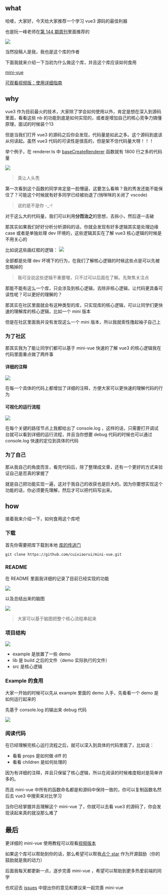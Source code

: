 ## what

哈喽，大家好，今天给大家推荐一个学习 vue3 源码的最佳利器

也是阮一峰老师在[第 144 期周刊](http://www.ruanyifeng.com/blog/2021/01/weekly-issue-144.html)里面推荐的

![](https://p1-juejin.byteimg.com/tos-cn-i-k3u1fbpfcp/a1fa1396875d4b3dbd3a9b51479c5f3b~tplv-k3u1fbpfcp-watermark.image)

当然投稿人是我，我也是这个库的作者

下面我就来介绍一下当初为什么做这个库，并且这个库应该如何食用

[mini-vue](https://github.com/cuixiaorui/mini-vue)

[可观看视频版：使用详细指南](https://www.bilibili.com/video/BV1Zy4y1J73E/)

## why

vue3 作为目前最火的技术，大家除了学会如何使用以外，肯定是想在深入到源码里面，看看这些 nb 的功能到底是如何实现的，或者是增加自己的核心竞争力搞懂原理，面试的时候装个13

但是当我们打开 vue3 的源码之后你会发现，代码量是如此之多。这个源码到底该从何读起。虽然 vue3 代码的可读性是很高的，但是架不住代码量大呀！！！

举个例子，在 renderer.ts 中 [baseCreateRenderer](https://github.com/vuejs/vue-next/blob/master/packages/runtime-core/src/renderer.ts#L424) 函数就有 1800 行之多的代码量

![](https://p6-juejin.byteimg.com/tos-cn-i-k3u1fbpfcp/92be878f352e4a68add2464c234f20cb~tplv-k3u1fbpfcp-watermark.image)

> 真让人头秃

第一次看到这个函数的同学肯定是一脸懵逼，这要怎么看嘛？我的秀发还能不能保住了？可能这个时候就有好多同学已经被劝退了(悄咪咪的关闭了 vscode)
> 说的是不是你 -_-!

对于这么大的代码量，我们可以利用**分而治之**的思想，去拆小，然后逐一击破

那其实如果我们好好分析分析源码的话，你就会发现有好多逻辑其实是处理边缘 case 或者是单独处理 dev 环境的，这些逻辑其实在了解 vue3 核心逻辑的时候是不用关心的

比如说这些画红框的逻辑：
![](https://p9-juejin.byteimg.com/tos-cn-i-k3u1fbpfcp/fcf15c001fdf459f833fbac15b8bd382~tplv-k3u1fbpfcp-watermark.image)

全部都是处理 dev 坏境下的行为，在我们了解核心逻辑的时候这些点是可以先被忽略掉的
> 我可没说这些逻辑不重要喔，只不过可以后面在了解。先聚焦关注点

那能不能有这么一个库，只会涉及到核心逻辑，去除非核心逻辑，让代码更具备可读性呢？可以更好的理解的？ 

那其实在社区里面就会有这种类型的库，只实现库的核心逻辑，可以让同学们更快速的理解库的核心逻辑，比如一个 mini 版本

但是在社区里面我并没有发现这么一个 mini 版本，所以我就索性撸起袖子自己上

### 为了社区
那其实我为了能让同学们都可以基于 mini-vue 快速的了解 vue3 的核心逻辑我在代码里面重点做了两件事

#### 详细的注释
![](https://p6-juejin.byteimg.com/tos-cn-i-k3u1fbpfcp/16f1e904fbb44118a217b134e7560acf~tplv-k3u1fbpfcp-watermark.image)

在每一个具体的代码上都增加了详细的注释，方便大家可以更快速的理解代码的行为

#### 可视化的运行流程
![](https://p3-juejin.byteimg.com/tos-cn-i-k3u1fbpfcp/a38d1e8f7cdf45c8b6dc84277db0882a~tplv-k3u1fbpfcp-watermark.image)

在每个关键的路径节点上我都给出了 console.log ，这样的话，只需要打开调试台就可以看到详细的运行流程，并且当你想要 debug 代码的时候也可以通过 console.log 快速的定位到具体的代码

### 为了自己

那从我自己的角度而言，看完代码后，除了整理成文章，还有一个更好的方式来验证自己是否真的掌握了

就是自己把功能实现一遍，这对于我自己的收获也是巨大的。因为你要想实现这个功能的话，你必须要先理解，然后才可以把代码写出来。

## how
接着我来介绍一下，如何食用这个库吧

### 下载
首先你需要把库下载到本地 
[库的传送门](https://github.com/cuixiaorui/mini-vue)
```
git clone https://github.com/cuixiaorui/mini-vue.git
```

### README
在 README 里面我详细的记录了目前已经实现的功能

![](https://p1-juejin.byteimg.com/tos-cn-i-k3u1fbpfcp/9fc82c268f0045f39092a4b08587219e~tplv-k3u1fbpfcp-watermark.image)

以及总结出来的脑图

![](https://p6-juejin.byteimg.com/tos-cn-i-k3u1fbpfcp/92244e9205cc47b5a4195679782f5b66~tplv-k3u1fbpfcp-watermark.image)

> 大家可以基于脑图把整个核心流程串起来

### 项目结构
![](https://p9-juejin.byteimg.com/tos-cn-i-k3u1fbpfcp/5bbf0176e20041f7ad805888cdc44d12~tplv-k3u1fbpfcp-watermark.image)

- example 是放置了一些 demo
- lib 是 build 之后的文件（demo 实际执行的文件）
- src 是核心逻辑


### Example 的食用
大家一开始的时候可以先从 example 里面的 demo 入手，先看看一个 demo 是如何运行起来的

先基于 console.log 的输出来 debug 代码

![](https://p6-juejin.byteimg.com/tos-cn-i-k3u1fbpfcp/b162f6614ce640f69677783c4b1f6970~tplv-k3u1fbpfcp-watermark.image)

### 阅读代码
在已经理解完核心运行流程之后，就可以深入到具体的代码里面了，比如说：
- 看看 props 是如何做 diff 的
- 看看 children 是如何处理的

因为有详细的注释，并且只保留了核心逻辑，所以在阅读的时候难度相对是简单许多的。

而且 mini-vue 中所有的函数命名都是和源码中保持一致的，你可以复制函数名然后去 vue3 中搜索来对比学习

当你已经掌握并且理解这个 mini-vue 了，你就可以去看 vue3 的源码了，你会发现读起来真的就没那么难了

## 最后

更详细的 mini-vue 使用教程可以观看[视频版本](https://www.bilibili.com/video/BV1Zy4y1J73E/)

如果这个库可以帮助到你的话，那么希望可以帮我[点个 star](https://github.com/cuixiaorui/mini-vue) 作为开源鼓励（你的鼓励就是我的动力）

后面我每天都更新一点，逐步完善 mini-vue ，希望可以帮助到更多热爱前端的同学

也欢迎去 [issues](https://github.com/cuixiaorui/mini-vue/issues) 中提出你的意见和建议来一起完善 mini-vue